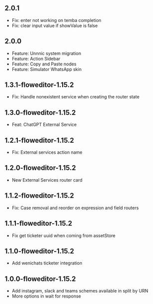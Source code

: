 2.0.1
----------
* Fix: enter not working on temba completion
* Fix: clear input value if showValue is false

2.0.0
----------
* Feature: Unnnic system migration
* Feature: Action Sidebar
* Feature: Copy and Paste nodes
* Feature: Simulator WhatsApp skin

1.3.1-floweditor-1.15.2
----------
* Fix: Handle nonexistent service when creating the router state

1.3.0-floweditor-1.15.2
----------
* Feat: ChatGPT External Service

1.2.1-floweditor-1.15.2
----------
* Fix: External services action name

1.2.0-floweditor-1.15.2
----------
* New External Services router card

1.1.2-floweditor-1.15.2
----------
* Fix: Case removal and reorder on expression and field routers

1.1.1-floweditor-1.15.2
----------
* Fix get ticketer uuid when coming from assetStore

1.1.0-floweditor-1.15.2
----------
* Add wenichats ticketer integration

1.0.0-floweditor-1.15.2
----------
* Add instagram, slack and teams schemes available in split by URN
* More options in wait for response